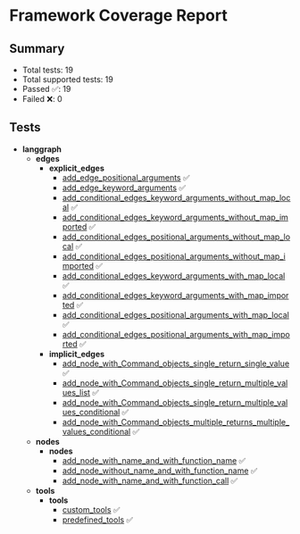 # Framework Coverage Report
## Summary
- Total tests: 19
- Total supported tests: 19
- Passed ✅: 19
- Failed ❌: 0

## Tests
- **langgraph**
  - **edges**
    - **explicit_edges**
      - [add_edge_positional_arguments](https://github.com/splx-ai/agentic-radar/blob/834950d53ca804b8cb420c119a3b916d7ab8d0f7/tests/unit_tests/langgraph/edges/test_explicit_edges.py#L4) ✅
      - [add_edge_keyword_arguments](https://github.com/splx-ai/agentic-radar/blob/834950d53ca804b8cb420c119a3b916d7ab8d0f7/tests/unit_tests/langgraph/edges/test_explicit_edges.py#L44) ✅
      - [add_conditional_edges_keyword_arguments_without_map_local](https://github.com/splx-ai/agentic-radar/blob/834950d53ca804b8cb420c119a3b916d7ab8d0f7/tests/unit_tests/langgraph/edges/test_explicit_edges.py#L83) ✅
      - [add_conditional_edges_keyword_arguments_without_map_imported](https://github.com/splx-ai/agentic-radar/blob/834950d53ca804b8cb420c119a3b916d7ab8d0f7/tests/unit_tests/langgraph/edges/test_explicit_edges.py#L140) ✅
      - [add_conditional_edges_positional_arguments_without_map_local](https://github.com/splx-ai/agentic-radar/blob/834950d53ca804b8cb420c119a3b916d7ab8d0f7/tests/unit_tests/langgraph/edges/test_explicit_edges.py#L205) ✅
      - [add_conditional_edges_positional_arguments_without_map_imported](https://github.com/splx-ai/agentic-radar/blob/834950d53ca804b8cb420c119a3b916d7ab8d0f7/tests/unit_tests/langgraph/edges/test_explicit_edges.py#L262) ✅
      - [add_conditional_edges_keyword_arguments_with_map_local](https://github.com/splx-ai/agentic-radar/blob/834950d53ca804b8cb420c119a3b916d7ab8d0f7/tests/unit_tests/langgraph/edges/test_explicit_edges.py#L327) ✅
      - [add_conditional_edges_keyword_arguments_with_map_imported](https://github.com/splx-ai/agentic-radar/blob/834950d53ca804b8cb420c119a3b916d7ab8d0f7/tests/unit_tests/langgraph/edges/test_explicit_edges.py#L389) ✅
      - [add_conditional_edges_positional_arguments_with_map_local](https://github.com/splx-ai/agentic-radar/blob/834950d53ca804b8cb420c119a3b916d7ab8d0f7/tests/unit_tests/langgraph/edges/test_explicit_edges.py#L458) ✅
      - [add_conditional_edges_positional_arguments_with_map_imported](https://github.com/splx-ai/agentic-radar/blob/834950d53ca804b8cb420c119a3b916d7ab8d0f7/tests/unit_tests/langgraph/edges/test_explicit_edges.py#L520) ✅
    - **implicit_edges**
      - [add_node_with_Command_objects_single_return_single_value](https://github.com/splx-ai/agentic-radar/blob/834950d53ca804b8cb420c119a3b916d7ab8d0f7/tests/unit_tests/langgraph/edges/test_implicit_edges.py#L4) ✅
      - [add_node_with_Command_objects_single_return_multiple_values_list](https://github.com/splx-ai/agentic-radar/blob/834950d53ca804b8cb420c119a3b916d7ab8d0f7/tests/unit_tests/langgraph/edges/test_implicit_edges.py#L46) ✅
      - [add_node_with_Command_objects_single_return_multiple_values_conditional](https://github.com/splx-ai/agentic-radar/blob/834950d53ca804b8cb420c119a3b916d7ab8d0f7/tests/unit_tests/langgraph/edges/test_implicit_edges.py#L95) ✅
      - [add_node_with_Command_objects_multiple_returns_multiple_values_conditional](https://github.com/splx-ai/agentic-radar/blob/834950d53ca804b8cb420c119a3b916d7ab8d0f7/tests/unit_tests/langgraph/edges/test_implicit_edges.py#L148) ✅
  - **nodes**
    - **nodes**
      - [add_node_with_name_and_with_function_name](https://github.com/splx-ai/agentic-radar/blob/834950d53ca804b8cb420c119a3b916d7ab8d0f7/tests/unit_tests/langgraph/nodes/test_nodes.py#L4) ✅
      - [add_node_without_name_and_with_function_name](https://github.com/splx-ai/agentic-radar/blob/834950d53ca804b8cb420c119a3b916d7ab8d0f7/tests/unit_tests/langgraph/nodes/test_nodes.py#L37) ✅
      - [add_node_with_name_and_with_function_call](https://github.com/splx-ai/agentic-radar/blob/834950d53ca804b8cb420c119a3b916d7ab8d0f7/tests/unit_tests/langgraph/nodes/test_nodes.py#L71) ✅
  - **tools**
    - **tools**
      - [custom_tools](https://github.com/splx-ai/agentic-radar/blob/834950d53ca804b8cb420c119a3b916d7ab8d0f7/tests/unit_tests/langgraph/tools/test_tools.py#L5) ✅
      - [predefined_tools](https://github.com/splx-ai/agentic-radar/blob/834950d53ca804b8cb420c119a3b916d7ab8d0f7/tests/unit_tests/langgraph/tools/test_tools.py#L28) ✅